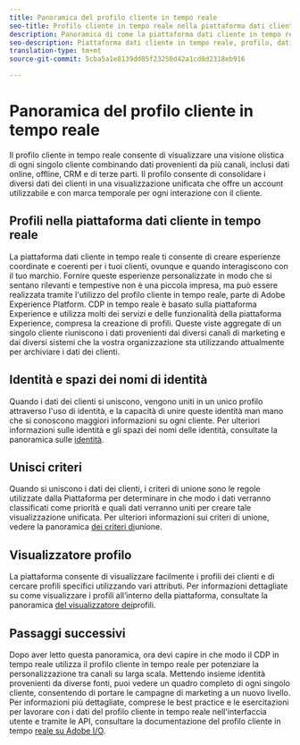 ```yaml
---
title: Panoramica del profilo cliente in tempo reale
seo-title: Profilo cliente in tempo reale nella piattaforma dati cliente in tempo reale
description: Panoramica di come la piattaforma dati cliente in tempo reale consente di creare esperienze coordinate, coerenti e pertinenti per i clienti utilizzando i profili cliente in tempo reale.
seo-description: Piattaforma dati cliente in tempo reale, profilo, dati, esperienze, canali
translation-type: tm+mt
source-git-commit: 5cba5a1e8139dd85f23250d42a1cd8d2318eb916

---
```



# Panoramica del profilo cliente in tempo reale

Il profilo cliente in tempo reale consente di visualizzare una visione olistica di ogni singolo cliente combinando dati provenienti da più canali, inclusi dati online, offline, CRM e di terze parti. Il profilo consente di consolidare i diversi dati dei clienti in una visualizzazione unificata che offre un account utilizzabile e con marca temporale per ogni interazione con il cliente.

## Profili nella piattaforma dati cliente in tempo reale

La piattaforma dati cliente in tempo reale ti consente di creare esperienze coordinate e coerenti per i tuoi clienti, ovunque e quando interagiscono con il tuo marchio. Fornire queste esperienze personalizzate in modo che si sentano rilevanti e tempestive non è una piccola impresa, ma può essere realizzata tramite l&#39;utilizzo del profilo cliente in tempo reale, parte di Adobe Experience Platform. CDP in tempo reale è basato sulla piattaforma Experience e utilizza molti dei servizi e delle funzionalità della piattaforma Experience, compresa la creazione di profili. Queste viste aggregate di un singolo cliente riuniscono i dati provenienti dai diversi canali di marketing e dai diversi sistemi che la vostra organizzazione sta utilizzando attualmente per archiviare i dati dei clienti.

## Identità e spazi dei nomi di identità

Quando i dati dei clienti si uniscono, vengono uniti in un unico profilo attraverso l&#39;uso di identità, e la capacità di unire queste identità man mano che si conoscono maggiori informazioni su ogni cliente. Per ulteriori informazioni sulle identità e gli spazi dei nomi delle identità, consultate la panoramica sulle [identità](/help/rtcdp/profile/identities-overview.md).

## Unisci criteri

Quando si uniscono i dati dei clienti, i criteri di unione sono le regole utilizzate dalla Piattaforma per determinare in che modo i dati verranno classificati come priorità e quali dati verranno uniti per creare tale visualizzazione unificata. Per ulteriori informazioni sui criteri di unione, vedere la panoramica [dei criteri di](/help/rtcdp/profile/merge-policies.md)unione.

## Visualizzatore profilo

La piattaforma consente di visualizzare facilmente i profili dei clienti e di cercare profili specifici utilizzando vari attributi. Per informazioni dettagliate su come visualizzare i profili all’interno della piattaforma, consultate la panoramica [del visualizzatore dei](/help/rtcdp/profile/profile-viewer.md)profili.

## Passaggi successivi

Dopo aver letto questa panoramica, ora devi capire in che modo il CDP in tempo reale utilizza il profilo cliente in tempo reale per potenziare la personalizzazione tra canali su larga scala. Mettendo insieme identità provenienti da diverse fonti, puoi vedere un quadro completo di ogni singolo cliente, consentendo di portare le campagne di marketing a un nuovo livello. Per informazioni più dettagliate, comprese le best practice e le esercitazioni per lavorare con i dati del profilo cliente in tempo reale nell&#39;interfaccia utente e tramite le API, consultare la documentazione del profilo cliente in tempo [reale su Adobe I/O](https://www.adobe.io/apis/experienceplatform/home/profile-identity-segmentation/profile-identity-segmentation-services.html#!api-specification/markdown/narrative/technical_overview/unified_profile_architectural_overview/unified_profile_architectural_overview.md).